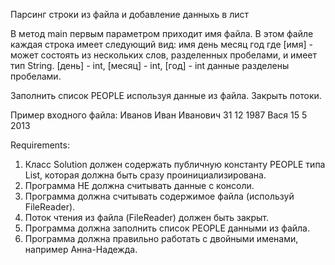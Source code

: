 Парсинг строки из файла и добавление данныхь в лист

В метод main первым параметром приходит имя файла.
В этом файле каждая строка имеет следующий вид:
имя день месяц год
где [имя] - может состоять из нескольких слов, разделенных пробелами, и имеет тип String.
[день] - int, [месяц] - int, [год] - int
данные разделены пробелами.

Заполнить список PEOPLE используя данные из файла.
Закрыть потоки.

Пример входного файла:
Иванов Иван Иванович 31 12 1987
Вася 15 5 2013


Requirements:
1. Класс Solution должен содержать публичную константу PEOPLE типа List<Person>, которая должна быть сразу проинициализирована.
2. Программа НЕ должна считывать данные с консоли.
3. Программа должна считывать содержимое файла (используй FileReader).
4. Поток чтения из файла (FileReader) должен быть закрыт.
5. Программа должна заполнить список PEOPLE данными из файла.
6. Программа должна правильно работать с двойными именами, например Анна-Надежда.
